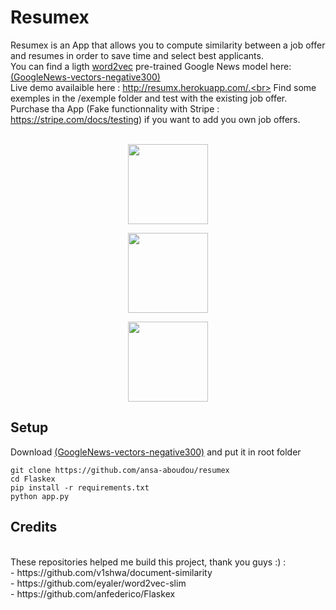 # Resumex
Resumex is an App that allows you to compute similarity between a job offer and resumes in order to save time and select best applicants.<br>
You can find a ligth [word2vec](https://code.google.com/archive/p/word2vec/) pre-trained Google News model here: [(GoogleNews-vectors-negative300)](https://drive.google.com/file/d/0B7XkCwpI5KDYNlNUTTlSS21pQmM)<br>
Live demo availaible here : http://resumx.herokuapp.com/.<br>
Find some exemples in the /exemple folder and test with the existing job offer.<br>
Purchase tha App (Fake functionnality with Stripe : https://stripe.com/docs/testing) if you want to add you own job offers.<br>
<br>
<p align="center"><img src="https://raw.githubusercontent.com/ansa-aboudou/resumex/master/media/login.jpg" width="128px"><p>
<p align="center"><img src="https://raw.githubusercontent.com/ansa-aboudou/resumex/master/media/home.jpg" width="128px"><p>
<p align="center"><img src="https://raw.githubusercontent.com/ansa-aboudou/resumex/master/media/results.jpg" width="128px"><p>

## Setup
Download [(GoogleNews-vectors-negative300)](https://drive.google.com/file/d/0B7XkCwpI5KDYNlNUTTlSS21pQmM) and put it in root folder<br>
```
git clone https://github.com/ansa-aboudou/resumex
cd Flaskex
pip install -r requirements.txt
python app.py
```
## Credits
<br>
These repositories helped me build this project, thank you guys :) :<br>
- https://github.com/v1shwa/document-similarity<br>
- https://github.com/eyaler/word2vec-slim<br>
- https://github.com/anfederico/Flaskex<br>
